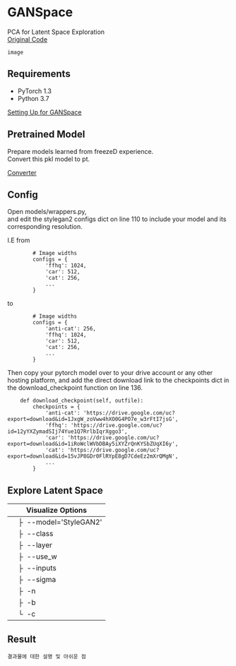 # GANSpace
PCA for Latent Space Exploration  
[Original Code](https://github.com/harskish/ganspace)  

```
image
```

## Requirements
- PyTorch 1.3
- Python 3.7

[Setting Up  for GANSpace](https://github.com/harskish/ganspace/blob/master/SETUP.md)

## Pretrained Model
Prepare models learned from freezeD experience.  
Convert this pkl model to pt.  

[Converter](https://github.com/BOAZ-bigdata/17th_Conference_AntiAginGAN-for-Cat/tree/main/utils/converter)  

## Config
Open models/wrappers.py,  
and edit the stylegan2 configs dict on line 110 to include your model and its corresponding resolution.  

I.E from
```
        # Image widths
        configs = {
            'ffhq': 1024,
            'car': 512,
            'cat': 256,
            ...
        }
```
to
```
        # Image widths
        configs = {
            'anti-cat': 256,
            'ffhq': 1024,
            'car': 512,
            'cat': 256,
            ...
        }
```

Then copy your pytorch model over to your drive account or any other hosting platform, and add the direct download link to the checkpoints dict in the download_checkpoint function on line 136.
```
    def download_checkpoint(self, outfile):
        checkpoints = {
            'anti-cat': 'https://drive.google.com/uc?export=download&id=1JxgW_zoVww4hXO0G4PO7e_w3rFtI7jsG',
            'ffhq': 'https://drive.google.com/uc?id=12yYXZymadSIj74Yue1Q7RrlbIqrXggo3',
            'car': 'https://drive.google.com/uc?export=download&id=1iRoWclWVbDBAy5iXYZrQnKYSbZUqXI6y',
            'cat': 'https://drive.google.com/uc?export=download&id=15vJP8GDr0FlRYpE8gD7CdeEz2mXrQMgN',
            ...
        }
```

## Explore Latent Space

| Visualize Options |  
| ----------  |
| &ensp;&ensp;&boxvr;&nbsp; --model='StyleGAN2'  |
| &ensp;&ensp;&boxvr;&nbsp; --class  |
| &ensp;&ensp;&boxvr;&nbsp; --layer  |
| &ensp;&ensp;&boxvr;&nbsp; --use_w |
| &ensp;&ensp;&boxvr;&nbsp; --inputs  |
| &ensp;&ensp;&boxvr;&nbsp; --sigma  |
| &ensp;&ensp;&boxvr;&nbsp; -n  |
| &ensp;&ensp;&boxvr;&nbsp; -b  |
| &ensp;&ensp;&boxur;&nbsp; -c  |


## Result


```
결과물에 대한 설명 및 아쉬운 점
```
